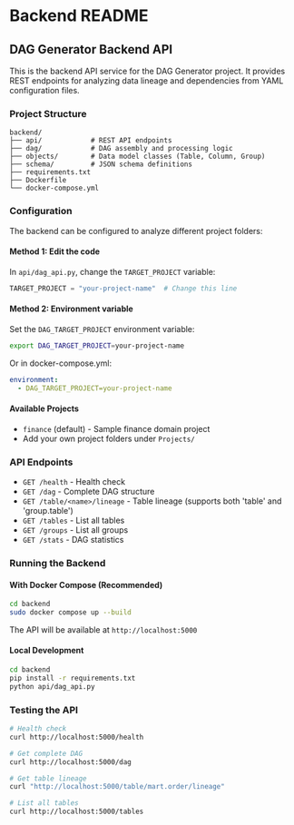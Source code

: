 # Backend README

## DAG Generator Backend API

This is the backend API service for the DAG Generator project. It provides REST endpoints for analyzing data lineage and dependencies from YAML configuration files.

### Project Structure

```
backend/
├── api/            # REST API endpoints
├── dag/            # DAG assembly and processing logic
├── objects/        # Data model classes (Table, Column, Group)
├── schema/         # JSON schema definitions
├── requirements.txt
├── Dockerfile
└── docker-compose.yml
```

### Configuration

The backend can be configured to analyze different project folders:

#### Method 1: Edit the code
In `api/dag_api.py`, change the `TARGET_PROJECT` variable:
```python
TARGET_PROJECT = "your-project-name"  # Change this line
```

#### Method 2: Environment variable
Set the `DAG_TARGET_PROJECT` environment variable:
```bash
export DAG_TARGET_PROJECT=your-project-name
```

Or in docker-compose.yml:
```yaml
environment:
  - DAG_TARGET_PROJECT=your-project-name
```

#### Available Projects
- `finance` (default) - Sample finance domain project
- Add your own project folders under `Projects/`

### API Endpoints

- `GET /health` - Health check
- `GET /dag` - Complete DAG structure
- `GET /table/<name>/lineage` - Table lineage (supports both 'table' and 'group.table')
- `GET /tables` - List all tables
- `GET /groups` - List all groups
- `GET /stats` - DAG statistics

### Running the Backend

#### With Docker Compose (Recommended)

```bash
cd backend
sudo docker compose up --build
```

The API will be available at `http://localhost:5000`

#### Local Development

```bash
cd backend
pip install -r requirements.txt
python api/dag_api.py
```

### Testing the API

```bash
# Health check
curl http://localhost:5000/health

# Get complete DAG
curl http://localhost:5000/dag

# Get table lineage
curl "http://localhost:5000/table/mart.order/lineage"

# List all tables
curl http://localhost:5000/tables
```
